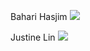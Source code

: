 Bahari Hasjim
![](http://i.imgur.com/v1imq0M.jpg?raw=true)

Justine Lin
![](http://i.imgur.com/4yesWYg.jpg?raw=true)
